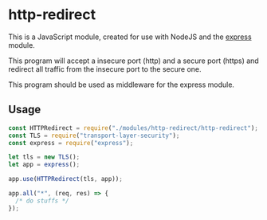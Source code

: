 # http-redirect

This is a JavaScript module, created for use with NodeJS and the [express](https://github.com/expressjs/express) module.

This program will accept a insecure port (http) and a secure port (https) and redirect all traffic from the insecure port to the secure one.

This program should be used as middleware for the express module.

## Usage

```js
const HTTPRedirect = require("./modules/http-redirect/http-redirect");
const TLS = require("transport-layer-security");
const express = require("express");

let tls = new TLS();
let app = express();

app.use(HTTPRedirect(tls, app));

app.all("*", (req, res) => {
  /* do stuffs */
});
```
